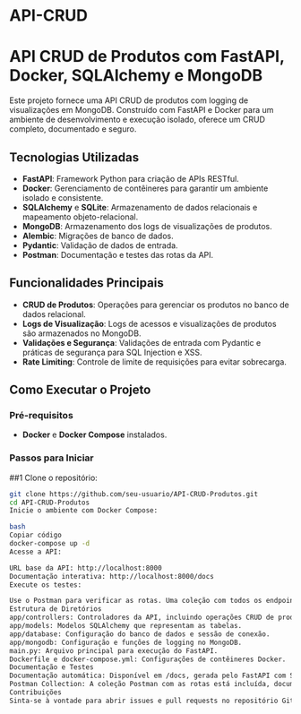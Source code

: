 # API-CRUD
# API CRUD de Produtos com FastAPI, Docker, SQLAlchemy e MongoDB

Este projeto fornece uma API CRUD de produtos com logging de visualizações em MongoDB. Construído com FastAPI e Docker para um ambiente de desenvolvimento e execução isolado, oferece um CRUD completo, documentado e seguro.

## Tecnologias Utilizadas

- **FastAPI**: Framework Python para criação de APIs RESTful.
- **Docker**: Gerenciamento de contêineres para garantir um ambiente isolado e consistente.
- **SQLAlchemy** e **SQLite**: Armazenamento de dados relacionais e mapeamento objeto-relacional.
- **MongoDB**: Armazenamento dos logs de visualizações de produtos.
- **Alembic**: Migrações de banco de dados.
- **Pydantic**: Validação de dados de entrada.
- **Postman**: Documentação e testes das rotas da API.

## Funcionalidades Principais

- **CRUD de Produtos**: Operações para gerenciar os produtos no banco de dados relacional.
- **Logs de Visualização**: Logs de acessos e visualizações de produtos são armazenados no MongoDB.
- **Validações e Segurança**: Validações de entrada com Pydantic e práticas de segurança para SQL Injection e XSS.
- **Rate Limiting**: Controle de limite de requisições para evitar sobrecarga.

## Como Executar o Projeto

### Pré-requisitos

- **Docker** e **Docker Compose** instalados.

### Passos para Iniciar

##1 Clone o repositório:
   ```bash
   git clone https://github.com/seu-usuario/API-CRUD-Produtos.git
   cd API-CRUD-Produtos
Inicie o ambiente com Docker Compose:

bash
Copiar código
docker-compose up -d
Acesse a API:

URL base da API: http://localhost:8000
Documentação interativa: http://localhost:8000/docs
Execute os testes:

Use o Postman para verificar as rotas. Uma coleção com todos os endpoints está incluída no projeto.
Estrutura de Diretórios
app/controllers: Controladores da API, incluindo operações CRUD de produtos.
app/models: Modelos SQLAlchemy que representam as tabelas.
app/database: Configuração do banco de dados e sessão de conexão.
app/mongodb: Configuração e funções de logging no MongoDB.
main.py: Arquivo principal para execução do FastAPI.
Dockerfile e docker-compose.yml: Configurações de contêineres Docker.
Documentação e Testes
Documentação automática: Disponível em /docs, gerada pelo FastAPI com Swagger UI.
Postman Collection: A coleção Postman com as rotas está incluída, documentando cada endpoint e permitindo execução de testes.
Contribuições
Sinta-se à vontade para abrir issues e pull requests no repositório GitHub para melhorias e sugestões.##